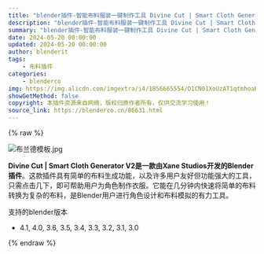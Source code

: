 ```yaml
---
title: "blender插件-智能布料服装一键制作工具 Divine Cut | Smart Cloth Generator V2"
description: "blender插件-智能布料服装一键制作工具 Divine Cut | Smart Cloth Generator V2"
summary: "blender插件-智能布料服装一键制作工具 Divine Cut | Smart Cloth Generator V2"
date: 2024-05-20 00:00:00
updated: 2024-05-20 00:00:00
author: blenderit
tags: 
    - 布料插件
categories:
    - blenderco
img: https://img.alicdn.com/imgextra/i4/1856665554/O1CN01XoUzAT1qtmhoaKuhh_!!1856665554.jpg
showGetMethod: false
copyright: 本插件资源来自网络，版权归原作者所有，仅供交流学习使用！
source_link: https://blenderco.cn/86631.html
---
```


{% raw %}
<p><img src="https://img.alicdn.com/imgextra/i4/1856665554/O1CN01XoUzAT1qtmhoaKuhh_!!1856665554.jpg" alt="布兰德模板.jpg"></p><p><strong>Divine Cut | Smart Cloth Generator V2是一款由Xane Studios开发的Blender插件</strong>。这款插件具有简单的布料生成功能，以及许多用户友好但功能强大的工具，只需点击几下，即可帮助用户为角色制作衣服。它能在几分钟内快速将简单的布料转换为复杂的布料，是Blender用户进行角色设计和布料模拟的有力工具。</p><p>支持的blender版本</p><ul>
<li>4.1, 4.0, 3.6, 3.5, 3.4, 3.3, 3.2, 3.1, 3.0</li>
</ul>
<div style="display: none">blenderco</div>
{% endraw %}